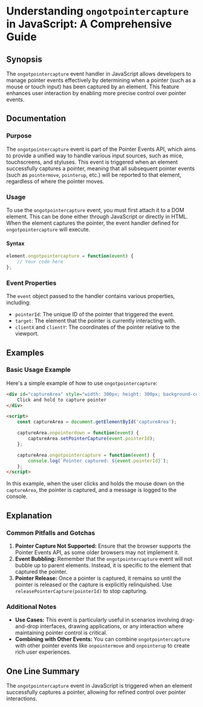 <!--
Meta Description: # Understanding `ongotpointercapture` in JavaScript: A Comprehensive Guide ## Synopsis The `ongotpointercapture` event handler in JavaScript allows de...
Meta Keywords: pointer, event, ongotpointercapture, element, events
-->

# Understanding `ongotpointercapture` in JavaScript: A Comprehensive Guide

## Synopsis
The `ongotpointercapture` event handler in JavaScript allows developers to manage pointer events effectively by determining when a pointer (such as a mouse or touch input) has been captured by an element. This feature enhances user interaction by enabling more precise control over pointer events.

## Documentation
### Purpose
The `ongotpointercapture` event is part of the Pointer Events API, which aims to provide a unified way to handle various input sources, such as mice, touchscreens, and styluses. This event is triggered when an element successfully captures a pointer, meaning that all subsequent pointer events (such as `pointermove`, `pointerup`, etc.) will be reported to that element, regardless of where the pointer moves.

### Usage
To use the `ongotpointercapture` event, you must first attach it to a DOM element. This can be done either through JavaScript or directly in HTML. When the element captures the pointer, the event handler defined for `ongotpointercapture` will execute.

#### Syntax
```javascript
element.ongotpointercapture = function(event) {
    // Your code here
};
```

### Event Properties
The `event` object passed to the handler contains various properties, including:
- `pointerId`: The unique ID of the pointer that triggered the event.
- `target`: The element that the pointer is currently interacting with.
- `clientX` and `clientY`: The coordinates of the pointer relative to the viewport.

## Examples
### Basic Usage Example
Here's a simple example of how to use `ongotpointercapture`:

```html
<div id="captureArea" style="width: 300px; height: 300px; background-color: lightblue;">
    Click and hold to capture pointer
</div>

<script>
    const captureArea = document.getElementById('captureArea');

    captureArea.onpointerdown = function(event) {
        captureArea.setPointerCapture(event.pointerId);
    };

    captureArea.ongotpointercapture = function(event) {
        console.log(`Pointer captured: ${event.pointerId}`);
    };
</script>
```

In this example, when the user clicks and holds the mouse down on the `captureArea`, the pointer is captured, and a message is logged to the console.

## Explanation
### Common Pitfalls and Gotchas
1. **Pointer Capture Not Supported:** Ensure that the browser supports the Pointer Events API, as some older browsers may not implement it.
2. **Event Bubbling:** Remember that the `ongotpointercapture` event will not bubble up to parent elements. Instead, it is specific to the element that captured the pointer.
3. **Pointer Release:** Once a pointer is captured, it remains so until the pointer is released or the capture is explicitly relinquished. Use `releasePointerCapture(pointerId)` to stop capturing.

### Additional Notes
- **Use Cases:** This event is particularly useful in scenarios involving drag-and-drop interfaces, drawing applications, or any interaction where maintaining pointer control is critical.
- **Combining with Other Events:** You can combine `ongotpointercapture` with other pointer events like `onpointermove` and `onpointerup` to create rich user experiences.

## One Line Summary
The `ongotpointercapture` event in JavaScript is triggered when an element successfully captures a pointer, allowing for refined control over pointer interactions.
